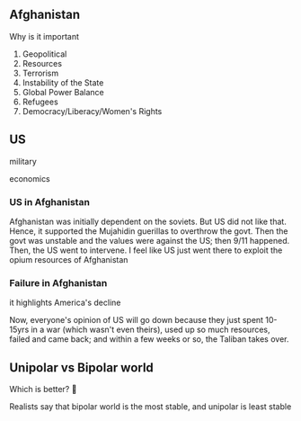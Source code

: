 ## Afghanistan

Why is it important

1. Geopolitical
2. Resources
3. Terrorism
4. Instability of the State
5. Global Power Balance
6. Refugees
7. Democracy/Liberacy/Women's Rights

## US

military

economics

### US in Afghanistan

Afghanistan was initially dependent on the soviets. But US did not like that. Hence, it supported the Mujahidin guerillas to overthrow the govt. Then the govt was unstable and the values were against the US; then 9/11 happened. Then, the US went to intervene. I feel like US just went there to exploit the opium resources of Afghanistan

### Failure in Afghanistan

it highlights America's decline

Now, everyone's opinion of US will go down because they just spent 10-15yrs in a war (which wasn't even theirs), used up so much resources, failed and came back; and within a few weeks or so, the Taliban takes over.

## Unipolar vs Bipolar world

Which is better? :thinking:

Realists say that bipolar world is the most stable, and unipolar is least stable
